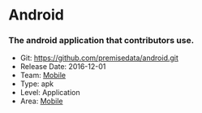 # Android
### The android application that contributors use.
* Git: https://github.com/premisedata/android.git
* Release Date: 2016-12-01
* Team: [Mobile](../teams/mobile.md)
* Type: apk
* Level: Application
* Area: [Mobile](areas/mobile.png)
